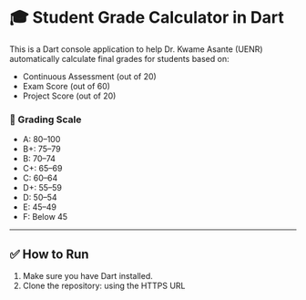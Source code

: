 # 🎓 Student Grade Calculator in Dart

This is a Dart console application to help Dr. Kwame Asante (UENR) automatically calculate final grades for students based on:

- Continuous Assessment (out of 20)
- Exam Score (out of 60)
- Project Score (out of 20)

### 📌 Grading Scale
- A: 80–100
- B+: 75–79
- B: 70–74
- C+: 65–69
- C: 60–64
- D+: 55–59
- D: 50–54
- E: 45–49
- F: Below 45

---

## ✅ How to Run

1. Make sure you have Dart installed.
2. Clone the repository: using the HTTPS URL
